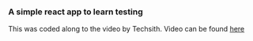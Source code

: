 ### A simple react app to learn testing

This was coded along to the video by Techsith. Video can be found [here](https://www.youtube.com/watch?v=3e1GHCA3GP0)
